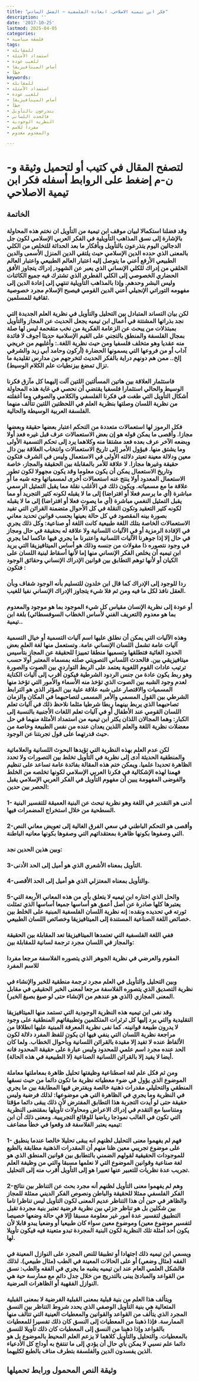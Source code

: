 ```yaml
---
title: "فكر ابن تيمية الاصلاحي، ابعاده الفلسفية – الفصل السادس"
description: ''
date: '2017-10-25'
lastmod: 2025-04-05
categories:
- فلسفة سياسية
tags:
- للمقابلة
- استمداد الأمثلة
- للغيب عودة
- أساس الميتافيزيقا
- خطأ
keywords:
- للمقابلة
- استمداد الأمثلة
- للغيب عودة
- أساس الميتافيزيقا
- خطأ
- يتذرعون بالتأويل
- فالحدث اللساني
- النظرية الوجودية
- مفردا للاسم
- والمعدوم معدوم

---
```

# **لتصفح المقال في كتيب أو لتحميل وثيقة و-ن-م إضغط على الروابط أسفله** **فكر ابن تيمية الاصلاحي**

## الخاتمة

### وقد فضلنا استكمالا لبيان موقف ابن تيمية من التأويل ان نختم هذه المحاولة بالإشارة إلى نسق المذاهب التأويلية في الفكر العربي الإسلامي لكون جل الدجالين اليوم يتذرعون بالتأويل وبأفكار ما بعد الحداثة للتخلص من الكلي بالمعنى الذي حدده الدين الإسلامي حيث يلتقي الدين المنزل الأسمى والدين الطبيعي الأرفع أعني ما يتوصل إليه اعتبار العالم الطبيعي واعتبار العالم الخلقي من إدراك للكلي الإنساني الذي يعبر عن الشهود, إدراك يتجاوز الأفق الحضاري الخصوصي إلى الكلي الفطري الذي تشترك فيه جميع الكائنات وليس البشر وحدهم. وإذا بالمذاهب التأويلية تنتهي إلى إعادة الدين إلى مفهومه التوراتي الإنجيلي أعني الدين القومي فيصبح الإسلام مجرد خصوصية ثقافية للمسلمين.

### لكن بيان التساند المتبادل بين التحليل والتأويل في نظرية العلم الجديدة التي نجد بذراتها المشتتة في أعمال ابن تيميه يجعل الحديث عن المجاز والتأويل بمبتذلات من يبحث عن الزعامة الفكرية من نخب متقحمة ليس لها صلة بمجال الفلسفة والمنطق بالتجني على القيم الإسلامية حديثا أجوف لا فائدة منه عقديا وهو متخلف فلسفيا ومن حيث نظرية اللغة.: وأغلبهم من خريجي آداب أو من فروعها التي يسمونها الحضارة (أركون وحامد أبي زيد والشرفي إلخ.. ممن هم دونهم دراية بالفكر الحديث لتخرجهم من مدارس تقليدية ما تزال تمضغ بيزنطيات علم الكلام الوسيط).

### فاستثمار العلاقة بين هاتين المسألتين اللتين آلت إليهما كل مآزق فكرنا الوسيط والحالي استثمارا فلسفيا يقتضي أن نحصي في غاية هذه المحاولة أشكال التأويل التي طغت في فكرنا الفلسفي والكلامي والصوفي وما أغفلته من نظرية اللسان وصلتها بنظرية العلم في اللحظتين اللتين تتألف منهما الفلسفة العربية الوسيطة والحالية.

### فكل الرموز لها استعمالات متعددة من التحكم اعتبار بعضها حقيقة وبعضها مجازا. وأقصى ما يمكن قوله هو إن بعض الاستعمالات عرف قبل غيره فعد أولا وبضعه الآخر عرف بعده فعد مشتقا منه وكلاهما يرد إلى تحكم التسمية الأولى وما يشتق منها. فيؤول الأمر إلى تاريخ الاستعمالات وانتخاب العلاقة بين دال معين ودلالة معينة تعبتر دلالته الأولى في الاستعمال وليس في الشرف فتكون حقيقة وغيرها مجازا. لا علاقة للأمر بالمقابلة بين الحقيقة والمجاز، خاصة وتاريخ الاستعمال يمكن أن يكون معلوما وقد يكون مجهولا لكون تطور الاستعمال المعدود أولا ينتج عنه استعمالات أخرى لمسمياتها وجه شبه ما أو علاقة ما مع مسمياته. ويكون ذلك في الأغلب نقلة مما يقبل التمثيل الرسمي مباشرة (أي ما يرسم فعلا أو افتراضا) إلى ما لا يقبله لكونه كثير التجريد أو مما يقبل التمثيل النغمي مباشرة (أي ما يصوت فعلا أو افتراضا) إلى ما لا يقبله لكونه كثير التعقيد وتكون النقلة في كل الأحوال متضمنة القرائن التي تفيد بصورة بينه المقصود في كل حالة بعينها بحسب قوانين تحديد معاني الاستعمالات الخاصة بتلك اللغة طبيعية كانت اللغة أو صناعية: وكل ذلك يجري في الإفادة الرمزية أو في الآليات اللسانية ولا علاقة له بحقيقة في حال ومجاز في حال إلا إذا جوهرنا الآليات اللسانية واعتبرنا ما يجري فيها عاكسا لما يجري في وجود نتصوره ذا مقولات من جنسه وذلك هو أساس الميتافيزيقا التي يريد ابن تيميه أن يخلص الفكر الإنساني منها إما لأنها أسقاط لبنية اللسان على الكيان أو لأنها توهم التطابق بين قوانين الإدراك الإنساني وحقائق الوجود فتكون :

### ردا للوجود إلى الإدراك كما قال ابن خلدون للتسليم بأنه الوجود شفاف وبأن العقل نافذ لكل ما فيه ومن ثم فلا شيء يتجاوز الإدراك الإنساني نفيا للغيب.

### أو عودة إلى نظرية الإنسان مقياس كل شيء الموجود بما هو موجود والمعدوم بما هو معدوم (التعريف الفني لأساس الخطاب السوفسطائي) بلغة ابن تيمية..

### وهذه الآليات التي يمكن أن نطلق عليها اسم آليات التسمية أو خيال التسمية آليات عامة تشمل اللسان الإنساني عامة. وتستعمل منها لغة العلم بعض الحدود الغائية فتطلقها وتسميها منطقا تمييزا للحقيقة عن المجاز بتأسيس ميتافيزيقي بين. فالحدث اللساني التصويتي صلته بمسماه المعتبر أولا حسب ترتيب عادات القوم اللغوية يعتمد على الربط التواردي بين الصوت والصورة وهو ربط يكون عادة من جنس الردود الشرطية فيكون أقرب إلى آليات الكناية لعدم وجود الشبه بين الصوت الذي تؤخذ منه الأسماء والأمور التي تؤخذ منها المسميات والاقتصار على شبه علاقة علية بين المؤثر الذي هو الترابط الشرطي بين القول المسمي والأمر المسمى لتصاحبهما في المكان والزمان تصاحبهما الذي يربط بينهما ربطا شرطيا مثلما نلاحظ ذلك في آليات تعلم اللسان القومي عند الأطفال أو في آليات تعلم اللغات الأجنبية بالنسبة إلى الكبار: وهما المجالان اللذان يكثر ابن تيميه من استمداد الأمثلة منهما في حل معضلات نظرية اللغة والعلم اللذين يعدان عنده من نفس الطبيعة وخاصة من حيث قدرتهما على قول تجربتنا عن الوجود.

### لكن عدم العلم بهذه النظرية التي تؤيدها البحوث اللسانية والعلاماتية والمنطقية الحديثة أدى إلى نظرية في التأويل تخلط بين التصورات ولا تحدد الظاهرة تحديدا علميا. ويمكن ختم هذه المقالة بفائدة عامة تساعد على تنظيم فهمنا لهذه الإشكالية في فكرنا العربي الإسلامي لكونها تخلصه من الخلط والفوضى المفهومة يبين أن مفهوم التأويل في الفكر العربي الإسلامي يقبل الحصر بين حدين:

### 1- أدنى هو التقدير في اللغة وهو نظرية تبحث عن البنية العميقة للتفسير البنية السطحية من خلال استخراج المضمرات فيها.

### 2-وأقصى هو التحكم الباطني في سعي الفرق الغالية إلى تعويض معاني النص التي وصفوها بكونها ظاهرة بمعتقداتهم التي وصفوها بكونها معانيه الباطنة.

### وبين هذين الحدين نجد:

### 3-التأويل بمعناه الأشعري الذي هو أميل إلى الحد الأدنى.

### 4-والتأويل بمعناه المعتزلي الذي هو أميل إلى الحد الأقصى.

### 5-والحل الذي اختاره ابن تيميه لا يتعلق بأي من هذه المعاني الأربعة التي يعتبرها كلها صادرة عن أصل أعمق هو أساسها جميعا أساسها الذي تمثلت ثورته في تحديده ونقده: إنه نظرية اللسان الفلسفية المبنية على الخلط بين خصائص اللغة الصناعية المستندة إلى الميتافيزيقا وخصائص اللسان الطبيعي.

### ففي اللغة الفلسفية التي تعتمدها الميتافيزيقا تعد المقابلة بين الحقيقة والمجاز في اللسان مجرد ترجمة لسانية للمقابلة بين:

### المقوم والعرضي في نظرية الجوهر الذي يتصوره الفلاسفة مرجعا مفردا للاسم المفرد

### وبين التحليل والتأويل في العلم مجرد ترجمة منطقية للخبر والإنشاء في نظرية التصديق الذي يتصوره الفلاسفة مرجعا لمعنى الخبر الحقيقي في مقابل المعنى المجازي (الذي هو عندهم من الإنشاء حتى لو صيغ بصيغ الخبر).

### وقد نفى ابن تيميه هذه النظرية الوجودية التي تستمد منها الميتافيزيقا التقليدية والتي يرد إليها كل ثرثرات المتكلمين وتطبيقاتهم المنطقية على وجود لا يدرون طبيعة قوانينه. كما نفى نظرية المعرفة المبنية عليها انطلاقا من مراجعة نظرية اللسان التي ينفي فيها ان يكون للفظ المفرد دلالة لكون الألفاظ عنده لا تفيد إلا مقيدة بالقرائن اللسانية وبأحوال الخطاب. ولما كان الحد عنده مجرد اسم علمي للمحدود وليس عبارة على حقيقة المحدود فانه أيضا لا يفيد إلا بالقرائن اللسانية الصناعية (لا الطبيعية في هذه الحالة).

### ومن ثم فكل علم لغة اصطناعية وظيفتها تحليل ظاهرة بمعاملتها معاملة الموضوع الذي يؤول في ضوء معطياته نظرية ما تكون دائما من حيث نسقها المنطقي والتحليلي مقدرات ذهنية خالصة ويفترض فيها المطابقة بين ما يجري في النظرية وما يجري في الظاهرة التي هي موضوعها: لذلك فرضية وليس حقيقة حتى لو أيدت التجربة هذا التطابق المفترض لأن ذلك يبقى دائما مؤقتا ومتناسبا مع التقدم في إدراك الاعراض ومحاولات تأويلها بمقتضى النظرية التي تكون في الغالب نموذجا رياضيا للوقائع التجريبية. ومعنى ذلك أن ابن تيميه يعتبر الفلاسفة قد وقعوا في خطأ مضاعف:

### 1- فهم لم يفهموا معنى التحليل لظنهم انه يبقى تحليلا خالصا عندما ينطبق على موضوع تجريبي معين ظنا منهم أن المقدرات الذهنية مطابقة بالطبع للموجودات الحقيقية لقولهم الضمني بالتطابق بين قوانين المنطق الذي هو لغة صناعية وقوانين الموضوع التي لا نعلمها مسبقا والتي من وظيفة العلم تجريب عدة نظريات للتعبير عنها تعبيرا هو إلى التأويل أقرب منه إلى التحليل.

### 2-وهم لم يفهموا معنى التأويل لظنهم أنه مجرد بحث عن التناظر بين نتائج الفكر الفلسفي ممثلا للحقيقة والباطن ونصوص الفكر الديني ممثلة للمجاز والظاهر في حين أن هذا التناظر عديم المعنى لكون التأويل ليس تناظرا تاما بين شكلين بل هو تناظر جزئي بين نظرية فرضية تعتبر بنية مجردة تقبل التطبيق لتفسير عدة أمور غير معلومة مسبقا (إلا في حالة وضعها خصيصا لتفسير موضوع معين) وموضوع معين سواء كان طبيعيا أو وضعيا يبدو قابلا لأن يكون أحد أمثلة تلك النظرية لكون البنية المجردة تبدو متعينة فيه فيكون تأويلا لها.

### ويسمي ابن تيميه ذلك اجتهادا أو تطبيقا للنص المجرد على النوازل المعينة في الفقه (مثال وضعي) أو على الحالات المعينة في الطب (مثال طبيعي). لذلك فالشكل العلمي العام عند ابن تيميه يشبه ما يجري في الفقه والطب: نسق من القواعد والمبادئ يبنى بالتدريج من خلال جدل دائم مع ممارسة حية هي النوازل الفقهية أو الظاهرات المرضية.

### ويتألف هذا العلم من بنية قبلية بمعنى القبلية الفرضية لا بمعنى القبلية المتعالية هي بنية التأويل الوصفي الذي يحدد شروط التناظر بين النسق المجرد الذي يتألف من القواعد والقوانين والمعطيات العينية التي تتألف منها الممارسة. فإذا ذهبنا من المعطيات إلى النسق كان ذلك تفسيرا للمعطيات بالقواعد وإذا ذهبنا من النسق إلى المعطيات كان ذلك تأويلا للنسق بالمعطيات. والتحليل والتأويل كلاهما لا يزعم العلم المحيط بالموضوع بل هو دائما علم نسبي لا يمكن بأي حال أن يؤدي إلى ما تنتفخ به أوداج كل الأدعياء الذين يفسدون الدين والفلسفة بتطرف مناف بالطبع لكليهما.

## وثيقة النص المحمول ورابط تحميلها

###
